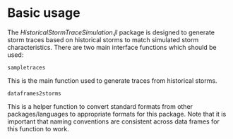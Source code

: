 # Basic usage

The *HistoricalStormTraceSimulation.jl* package is designed to generate storm traces based on historical storms to match simulated storm characteristics.
There are two main interface functions which should be used:

```@docs
sampletraces
```

This is the main function used to generate traces from historical storms.

```@docs
dataframes2storms
```

This is a helper function to convert standard formats from other packages/languages to appropriate formats for this package.
Note that it is important that naming conventions are consistent across data frames for this function to work.

